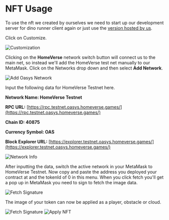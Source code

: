 ---
---

# NFT Usage
<!-- TODO: Update link -->
To use the nft we created by ourselves we need to start up our development server for dino runner client again or just use the [version hosted by us](https://hmv-dino-run-client.vercel.app/).

Click on Customize.

![Customization](/img/docs/techdocs/sample-game/game-customize.png)

Clicking on the **HomeVerse** network switch button will connect us to the main net, so instead we'll add the HomeVerse test net manually to our MetaMask.
Click on the Networks drop down and then select **Add Network**.

![Add Oasys Network](/img/docs/techdocs/sample-game/game-add-oasys.png)

Input the following data for HomeVerse Testnet here.

**Network Name: HomeVerse Testnet**

**RPC URL:** [https://rpc.testnet.oasys.homeverse.games/](https://rpc.testnet.oasys.homeverse.games/)

**Chain ID: 40875**

**Currency Symbol: OAS**

**Block Explorer URL:** [https://explorer.testnet.oasys.homeverse.games/](https://explorer.testnet.oasys.homeverse.games/)

![Network Info](/img/docs/techdocs/sample-game/game-network-info.png)

After inputting the data, switch the active network in your MetaMask to HomeVerse Testnet.
Now copy and paste the address you deployed your contract at and the tokenId of 0 in this menu.
When you click fetch you'll get a pop up in MetaMask you need to sign to fetch the image data.

![Fetch Signature](/img/docs/techdocs/sample-game/game-fetch-signature.png)

The image of your token can now be applied as a player, obstacle or cloud.

![Fetch Signature](/img/docs/techdocs/sample-game/game-fetch-signature.png)
![Apply NFT](/img/docs/techdocs/sample-game/game-apply-nft.PNG)